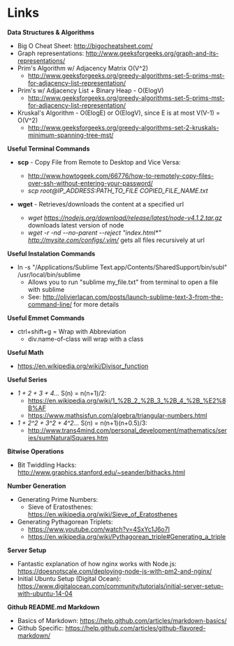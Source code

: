 # Links

**Data Structures & Algorithms**
  * Big O Cheat Sheet: http://bigocheatsheet.com/
  * Graph representations: http://www.geeksforgeeks.org/graph-and-its-representations/
  * Prim's Algorithm w/ Adjacency Matrix O(V^2)
    * http://www.geeksforgeeks.org/greedy-algorithms-set-5-prims-mst-for-adjacency-list-representation/
  * Prim's w/ Adjacency List + Binary Heap - O(ElogV)
    * http://www.geeksforgeeks.org/greedy-algorithms-set-5-prims-mst-for-adjacency-list-representation/
  * Kruskal's Algorithm -  O(ElogE) or O(ElogV), since E is at most V(V-1) = O(V^2)
    * http://www.geeksforgeeks.org/greedy-algorithms-set-2-kruskals-minimum-spanning-tree-mst/


**Useful Terminal Commands**

* **scp** - Copy File from Remote to Desktop and Vice Versa: 
  * http://www.howtogeek.com/66776/how-to-remotely-copy-files-over-ssh-without-entering-your-password/
  * *scp root@IP_ADDRESS:PATH_TO_FILE COPIED_FILE_NAME.txt*

* **wget** - Retrieves/downloads the content at a specified url 
  * *wget https://nodejs.org/download/release/latest/node-v4.1.2.tar.gz* downloads latest version of node
  * *wget -r -nd --no-parent --reject "index.html\*" http://mysite.com/configs/.vim/* gets all files recursively at url

**Useful Instalation Commands**
  * ln -s "/Applications/Sublime Text.app/Contents/SharedSupport/bin/subl" /usr/local/bin/sublime
    * Allows you to run "sublime my_file.txt" from terminal to open a file with sublime 
    * See: http://olivierlacan.com/posts/launch-sublime-text-3-from-the-command-line/ for more details 

**Useful Emmet Commands** 
  * ctrl+shift+g = Wrap with Abbreviation
    * div.name-of-class will wrap with a class


**Useful Math**
  * https://en.wikipedia.org/wiki/Divisor_function

**Useful Series**
* *1 + 2 + 3 + 4...* S(n) = n(n+1)/2: 
  * https://en.wikipedia.org/wiki/1_%2B_2_%2B_3_%2B_4_%2B_%E2%8B%AF
  * https://www.mathsisfun.com/algebra/triangular-numbers.html
* *1 + 2^2 + 3^2 + 4^2...* S(n) = n(n+1)(n+0.5)/3: 
    * http://www.trans4mind.com/personal_development/mathematics/series/sumNaturalSquares.htm

**Bitwise Operations**
  * Bit Twiddling Hacks: http://www.graphics.stanford.edu/~seander/bithacks.html

**Number Generation**
* Generating Prime Numbers: 
  * Sieve of Eratosthenes: https://en.wikipedia.org/wiki/Sieve_of_Eratosthenes
* Generating Pythagorean Triplets:
  * https://www.youtube.com/watch?v=4SxYc1J6o7I
  * https://en.wikipedia.org/wiki/Pythagorean_triple#Generating_a_triple

**Server Setup**
* Fantastic explanation of how nginx works with Node.js: https://doesnotscale.com/deploying-node-js-with-pm2-and-nginx/
* Initial Ubuntu Setup (Digital Ocean): https://www.digitalocean.com/community/tutorials/initial-server-setup-with-ubuntu-14-04

**Github README.md Markdown**
* Basics of Markdown: https://help.github.com/articles/markdown-basics/
* Github Specific: https://help.github.com/articles/github-flavored-markdown/